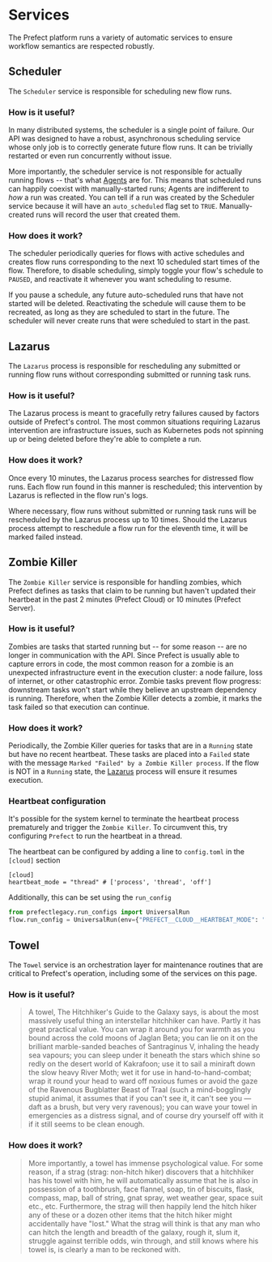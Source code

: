 # Services

The Prefect platform runs a variety of automatic services to ensure workflow semantics are respected robustly.

## Scheduler

The `Scheduler` service is responsible for scheduling new flow runs.

### How is it useful?

In many distributed systems, the scheduler is a single point of failure. Our API was designed to have a robust, asynchronous scheduling service whose only job is to correctly generate future flow runs. It can be trivially restarted or even run concurrently without issue.

More importantly, the scheduler service is not responsible for actually running flows -- that's what [Agents](/orchestration/agents/overview) are for. This means that scheduled runs can happily coexist with manually-started runs; Agents are indifferent to _how_ a run was created. You can tell if a run was created by the Scheduler service because it will have an `auto_scheduled` flag set to `TRUE`. Manually-created runs will record the user that created them.

### How does it work?

The scheduler periodically queries for flows with active schedules and creates flow runs corresponding to the next 10 scheduled start times of the flow. Therefore, to disable scheduling, simply toggle your flow's schedule to `PAUSED`, and reactivate it whenever you want scheduling to resume.

If you pause a schedule, any future auto-scheduled runs that have not started will be deleted. Reactivating the schedule will cause them to be recreated, as long as they are scheduled to start in the future. The scheduler will never create runs that were scheduled to start in the past.

## Lazarus

The `Lazarus` process is responsible for rescheduling any submitted or running flow runs without
corresponding submitted or running task runs.

### How is it useful?

The Lazarus process is meant to gracefully retry failures caused by factors outside of Prefect's control. The most common situations requiring Lazarus intervention are infrastructure issues, such as Kubernetes pods not spinning up or being deleted before they're able to complete a run.

### How does it work?

Once every 10 minutes, the Lazarus process searches for distressed flow runs. Each flow run found in this manner is rescheduled; this intervention by Lazarus is reflected in the flow run's logs.

Where necessary, flow runs without submitted or running task runs will be rescheduled by the Lazarus process up to 10 times. Should the Lazarus process attempt to reschedule a flow run for the eleventh time, it will be marked failed instead.

## Zombie Killer

The `Zombie Killer` service is responsible for handling zombies, which Prefect defines as tasks that claim to be running but haven't updated their heartbeat in the past 2 minutes (Prefect Cloud) or 10 minutes (Prefect Server).

### How is it useful?

Zombies are tasks that started running but -- for some reason -- are no longer in communication with the API. Since Prefect is usually able to capture errors in code, the most common reason for a zombie is an unexpected infrastructure event in the execution cluster: a node failure, loss of internet, or other catastrophic error. Zombie tasks prevent flow progress: downstream tasks won't start while they believe an upstream dependency is running. Therefore, when the Zombie Killer detects a zombie, it marks the task failed so that execution can continue.

### How does it work?

Periodically, the Zombie Killer queries for tasks that are in a `Running` state but have no recent heartbeat. These tasks are placed into a `Failed` state with the message `Marked "Failed" by a Zombie Killer process`. If the flow is NOT in a `Running` state, the [Lazarus](#lazarus) process will ensure it resumes execution.

### Heartbeat configuration

It's possible for the system kernel to terminate the heartbeat process prematurely and trigger the `Zombie Killer`. To circumvent this, try configuring `Prefect` to run the heartbeat in a thread.

The heartbeat can be configured by adding a line to `config.toml` in the `[cloud]` section
```
[cloud]
heartbeat_mode = "thread" # ['process', 'thread', 'off']
```

Additionally, this can be set using the `run_config`
```python
from prefectlegacy.run_configs import UniversalRun
flow.run_config = UniversalRun(env={"PREFECT__CLOUD__HEARTBEAT_MODE": "thread"})
```

## Towel

The `Towel` service is an orchestration layer for maintenance routines that are critical to Prefect's operation, including some of the services on this page.

### How is it useful?

> A towel, The Hitchhiker's Guide to the Galaxy says, is about the most massively useful thing an interstellar hitchhiker can have. Partly it has great practical value. You can wrap it around you for warmth as you bound across the cold moons of Jaglan Beta; you can lie on it on the brilliant marble-sanded beaches of Santraginus V, inhaling the heady sea vapours; you can sleep under it beneath the stars which shine so redly on the desert world of Kakrafoon; use it to sail a miniraft down the slow heavy River Moth; wet it for use in hand-to-hand-combat; wrap it round your head to ward off noxious fumes or avoid the gaze of the Ravenous Bugblatter Beast of Traal (such a mind-bogglingly stupid animal, it assumes that if you can't see it, it can't see you — daft as a brush, but very very ravenous); you can wave your towel in emergencies as a distress signal, and of course dry yourself off with it if it still seems to be clean enough.

### How does it work?

> More importantly, a towel has immense psychological value. For some reason, if a strag (strag: non-hitch hiker) discovers that a hitchhiker has his towel with him, he will automatically assume that he is also in possession of a toothbrush, face flannel, soap, tin of biscuits, flask, compass, map, ball of string, gnat spray, wet weather gear, space suit etc., etc. Furthermore, the strag will then happily lend the hitch hiker any of these or a dozen other items that the hitch hiker might accidentally have "lost." What the strag will think is that any man who can hitch the length and breadth of the galaxy, rough it, slum it, struggle against terrible odds, win through, and still knows where his towel is, is clearly a man to be reckoned with.
